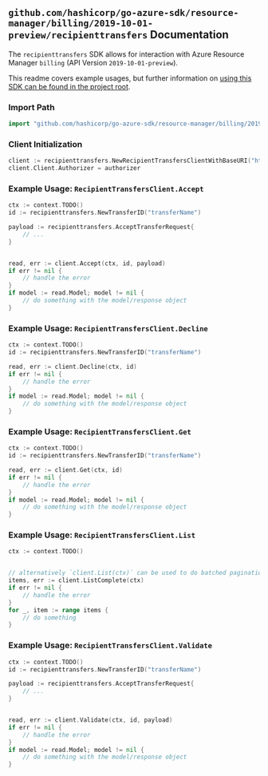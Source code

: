 
## `github.com/hashicorp/go-azure-sdk/resource-manager/billing/2019-10-01-preview/recipienttransfers` Documentation

The `recipienttransfers` SDK allows for interaction with Azure Resource Manager `billing` (API Version `2019-10-01-preview`).

This readme covers example usages, but further information on [using this SDK can be found in the project root](https://github.com/hashicorp/go-azure-sdk/tree/main/docs).

### Import Path

```go
import "github.com/hashicorp/go-azure-sdk/resource-manager/billing/2019-10-01-preview/recipienttransfers"
```


### Client Initialization

```go
client := recipienttransfers.NewRecipientTransfersClientWithBaseURI("https://management.azure.com")
client.Client.Authorizer = authorizer
```


### Example Usage: `RecipientTransfersClient.Accept`

```go
ctx := context.TODO()
id := recipienttransfers.NewTransferID("transferName")

payload := recipienttransfers.AcceptTransferRequest{
	// ...
}


read, err := client.Accept(ctx, id, payload)
if err != nil {
	// handle the error
}
if model := read.Model; model != nil {
	// do something with the model/response object
}
```


### Example Usage: `RecipientTransfersClient.Decline`

```go
ctx := context.TODO()
id := recipienttransfers.NewTransferID("transferName")

read, err := client.Decline(ctx, id)
if err != nil {
	// handle the error
}
if model := read.Model; model != nil {
	// do something with the model/response object
}
```


### Example Usage: `RecipientTransfersClient.Get`

```go
ctx := context.TODO()
id := recipienttransfers.NewTransferID("transferName")

read, err := client.Get(ctx, id)
if err != nil {
	// handle the error
}
if model := read.Model; model != nil {
	// do something with the model/response object
}
```


### Example Usage: `RecipientTransfersClient.List`

```go
ctx := context.TODO()


// alternatively `client.List(ctx)` can be used to do batched pagination
items, err := client.ListComplete(ctx)
if err != nil {
	// handle the error
}
for _, item := range items {
	// do something
}
```


### Example Usage: `RecipientTransfersClient.Validate`

```go
ctx := context.TODO()
id := recipienttransfers.NewTransferID("transferName")

payload := recipienttransfers.AcceptTransferRequest{
	// ...
}


read, err := client.Validate(ctx, id, payload)
if err != nil {
	// handle the error
}
if model := read.Model; model != nil {
	// do something with the model/response object
}
```
